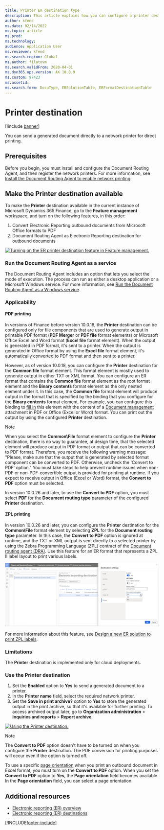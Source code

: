 ```yaml
---
title: Printer ER destination type
description: This article explains how you can configure a printer destination for each FOLDER or FILE component of an Electronic reporting (ER) format.
author: kfend
ms.date: 02/14/2022
ms.topic: article
ms.prod: 
ms.technology: 
audience: Application User
ms.reviewer: kfend
ms.search.region: Global
ms.author: filatovm
ms.search.validFrom: 2020-04-01
ms.dyn365.ops.version: AX 10.0.9
ms.custom: 97423
ms.assetid: 
ms.search.form: DocuType, ERSolutionTable, ERFormatDestinationTable
---
```


# <a name="PrinterDestinationType"></a>Printer destination

[!include [banner](../includes/banner.md)]

You can send a generated document directly to a network printer for direct printing.

## Prerequisites

Before you begin, you must install and configure the Document Routing Agent, and then register the network printers. For more information, see [Install the Document Routing Agent to enable network printing](./install-document-routing-agent.md).

## Make the Printer destination available

To make the **Printer** destination available in the current instance of Microsoft Dynamics 365 Finance, go to the **Feature management** workspace, and turn on the following features, in this order:

1. Convert Electronic Reporting outbound documents from Microsoft Office formats to PDF
2. Document Routing Agent as Electronic Reporting destination for outbound documents

[![Turning on the ER printer destination feature in Feature management.](./media/ER_Destinations-EnablePrinterDestinationFeature.png)](./media/ER_Destinations-EnablePrinterDestinationFeature.png)

### Run the Document Routing Agent as a service

The Document Routing Agent includes an option that lets you select the mode of execution. The process can run as either a desktop application or a Microsoft Windows service. For more information, see [Run the Document Routing Agent as a Windows service](run-document-routing-agent-as-windows-service.md).

### Applicability

#### PDF printing

In versions of Finance before version 10.0.18, the **Printer** destination can be configured only for file components that are used to generate output in printable PDF format (**PDF Merger** or **PDF file** format elements) or Microsoft Office Excel and Word format (**Excel file** format element). When the output is generated in PDF format, it's sent to a printer. When the output is generated in Office format by using the **Excel file** format element, it's automatically converted to PDF format and then sent to a printer.

However, as of version 10.0.18, you can configure the **Printer** destination for the **Common file** format element. This format element is mostly used to generate output in either TXT or XML format. You can configure an ER format that contains the **Common file** format element as the root format element and the **Binary contents** format element as the only nested element under it. In this case, the **Common file** format element will produce output in the format that is specified by the binding that you configure for the **Binary contents** format element. For example, you can configure this binding to [fill in](tasks/er-document-management-files-5.md#modify-the-format-to-populate-attachments-into-generating-messages-in-binary-format) this element with the content of a [Document management](../../fin-ops/organization-administration/configure-document-management.md) attachment in PDF or Office (Excel or Word) format. You can print out the output by using the configured **Printer** destination. 

> [!NOTE]
> When you select the **Common\\File** format element to configure the **Printer** destination, there is no way to guarantee, at design time, that the selected element will produce output in PDF format or output that can be converted to PDF format. Therefore, you receive the following warning message: "Please, make sure that the output that is generated by selected format component can be converted to PDF. Otherwise, uncheck the 'Convert to PDF' option." You must take steps to help prevent runtime issues when non-PDF or non-PDF-convertible output is provided for printing at runtime. If you expect to receive output in Office (Excel or Word) format, the **Convert to PDF** option must be selected.
>
> In version 10.0.26 and later, to use the **Convert to PDF** option, you must select **PDF** for the **Document routing type** parameter of the configured **Printer** destination.

#### ZPL printing

In version 10.0.26 and later, you can configure the **Printer** destination for the **Common\\File** format element by selecting **ZPL** for the **Document routing type** parameter. In this case, the **Convert to PDF** option is ignored at runtime, and the TXT or XML output is sent directly to a selected printer by using the Zebra Programming Language (ZPL) contract of the [Document routing agent (DRA)](install-document-routing-agent.md). Use this feature for an ER format that represents a ZPL II label layout to print various labels.

[![Setting the Document routing type parameter in the Destination settings dialog box.](./media/ER_Destinations-SetDocumentRoutingType.png)](./media/ER_Destinations-SetDocumentRoutingType.png)

For more information about this feature, see [Design a new ER solution to print ZPL labels](er-design-zpl-labels.md).

### Limitations

The **Printer** destination is implemented only for cloud deployments.

### Use the Printer destination

1. Set the **Enabled** option to **Yes** to send a generated document to a printer.
2. In the **Printer name** field, select the required network printer.
3. Set the **Save in print archive?** option to **Yes** to store the generated output in the print archive, so that it's available for further printing. To access archived output later, go to **Organization administration** \> **Inquiries and reports** \> **Report archive**.

[![Using the Printer destination.](./media/ER_Destinations-PrinterDestination.png)](./media/ER_Destinations-PrinterDestination.png)

> [!NOTE]
> The **Convert to PDF** option doesn't have to be turned on when you configure the **Printer** destination. The PDF conversion for printing purposes will occur even if the option is turned off.

To use a specific [page orientation](electronic-reporting-destinations.md#SelectPdfPageOrientation) when you print an outbound document in Excel format, you must turn on the **Convert to PDF** option. When you set the **Convert to PDF** option to **Yes**, the **Page orientation** field becomes available. In the **Page orientation** field, you can select a page orientation.

## Additional resources

- [Electronic reporting (ER) overview](general-electronic-reporting.md)
- [Electronic reporting (ER) destinations](electronic-reporting-destinations.md)


[!INCLUDE[footer-include](../../../includes/footer-banner.md)]
